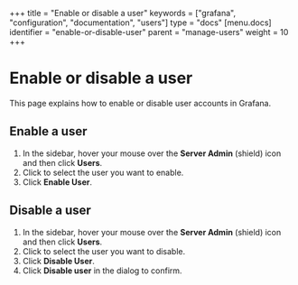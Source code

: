 +++
title = "Enable or disable a user"
keywords = ["grafana", "configuration", "documentation", "users"]
type = "docs"
[menu.docs]
identifier = "enable-or-disable-user"
parent = "manage-users"
weight = 10
+++

# Enable or disable a user

This page explains how to enable or disable user accounts in Grafana.

## Enable a user

1. In the sidebar, hover your mouse over the **Server Admin** (shield) icon and then click **Users**.
1. Click to select the user you want to enable.
1. Click **Enable User**.

## Disable a user

1. In the sidebar, hover your mouse over the **Server Admin** (shield) icon and then click **Users**.
1. Click to select the user you want to disable.
1. Click **Disable User**.
1. Click **Disable user** in the dialog to confirm.
